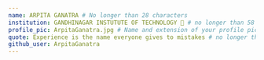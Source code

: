 ```yaml
---
name: ARPITA GANATRA # No longer than 28 characters
institution: GANDHINAGAR INSTUTUTE OF TECHNOLOGY 🚩 # no longer than 58 characters
profile_pic: ArpitaGanatra.jpg # Name and extension of your profile picture(ex. mona.png) The picture must be squared and 544px on width and height.
quote: Experience is the name everyone gives to mistakes # no longer than 100 characters, avoid using quotes(") to guarantee the format remains the same.
github_user: ArpitaGanatra
---
```

